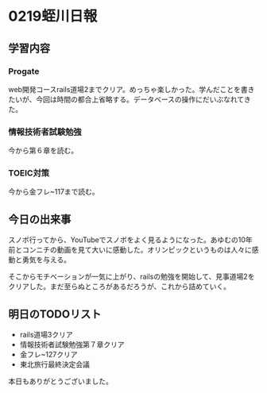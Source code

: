 # 0219蛭川日報

## 学習内容

### Progate

web開発コースrails道場2までクリア。めっちゃ楽しかった。学んだことを書きたいが、今回は時間の都合上省略する。データベースの操作にだいぶなれてきた。

### 情報技術者試験勉強

今から第６章を読む。

### TOEIC対策

今から金フレ~117まで読む。

## 今日の出来事

スノボ行ってから、YouTubeでスノボをよく見るようになった。あゆむの10年前とコンニチの動画を見て大いに感動した。オリンピックというものは人々に感動と勇気を与える。

そこからモチベーションが一気に上がり、railsの勉強を開始して、見事道場2をクリアした。まだ至らぬところがあるだろうが、これから詰めていく。

## 明日のTODOリスト

- rails道場3クリア
- 情報技術者試験勉強第７章クリア
- 金フレ~127クリア
- 東北旅行最終決定会議

本日もありがとうございました。
